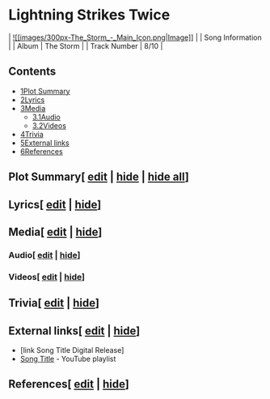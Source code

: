 # Lightning Strikes Twice

| [![[images/300px-The_Storm_-_Main_Icon.png|Image]]](/wiki/File:The_Storm_-_Main_Icon.png) |
| Song Information |
| Album | The Storm |
| Track Number | 8/10 |

## Contents

- [1Plot Summary](#Plot_Summary)
- [2Lyrics](#Lyrics)
- [3Media](#Media)
  - [3.1Audio](#Audio)
  - [3.2Videos](#Videos)
- [4Trivia](#Trivia)
- [5External links](#External_links)
- [6References](#References)

## Plot Summary\[ [edit](/wiki/Lightning_Strikes_Twice?action=edit&section=1 "Edit section: Plot Summary") \| [hide](/wiki/Lightning_Strikes_Twice "Expand or collapse this section") \| [hide all](/wiki/Lightning_Strikes_Twice "Expand or collapse all sections on this page")\]

## Lyrics\[ [edit](/wiki/Lightning_Strikes_Twice?action=edit&section=2 "Edit section: Lyrics") \| [hide](/wiki/Lightning_Strikes_Twice "Expand or collapse this section")\]

## Media\[ [edit](/wiki/Lightning_Strikes_Twice?action=edit&section=3 "Edit section: Media") \| [hide](/wiki/Lightning_Strikes_Twice "Expand or collapse this section")\]

### Audio\[ [edit](/wiki/Lightning_Strikes_Twice?action=edit&section=4 "Edit section: Audio") \| [hide](/wiki/Lightning_Strikes_Twice "Expand or collapse this section")\]

### Videos\[ [edit](/wiki/Lightning_Strikes_Twice?action=edit&section=5 "Edit section: Videos") \| [hide](/wiki/Lightning_Strikes_Twice "Expand or collapse this section")\]

## Trivia\[ [edit](/wiki/Lightning_Strikes_Twice?action=edit&section=6 "Edit section: Trivia") \| [hide](/wiki/Lightning_Strikes_Twice "Expand or collapse this section")\]

## External links\[ [edit](/wiki/Lightning_Strikes_Twice?action=edit&section=7 "Edit section: External links") \| [hide](/wiki/Lightning_Strikes_Twice "Expand or collapse this section")\]

- \[link Song Title Digital Release\]
- [Song Title](https://www.youtube.com/playlist?list=playlistId) \- YouTube playlist

## References\[ [edit](/wiki/Lightning_Strikes_Twice?action=edit&section=8 "Edit section: References") \| [hide](/wiki/Lightning_Strikes_Twice "Expand or collapse this section")\]